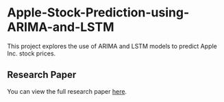 # Apple-Stock-Prediction-using-ARIMA-and-LSTM

This project explores the use of ARIMA and LSTM models to predict Apple Inc. stock prices.

## Research Paper

You can view the full research paper [here](sp_500_stock_prediction.pdf).

